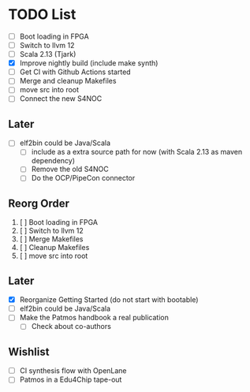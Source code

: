 # TODO List

 - [ ] Boot loading in FPGA
 - [ ] Switch to llvm 12
 - [ ] Scala 2.13 (Tjark)
 - [x] Improve nightly build (include make synth)
 - [ ] Get CI with Github Actions started
 - [ ] Merge and cleanup Makefiles
 - [ ] move src into root
 - [ ] Connect the new S4NOC

## Later

 - [ ] elf2bin could be Java/Scala
    - [ ] include as a extra source path for now (with Scala 2.13 as maven dependency)
    - [ ] Remove the old S4NOC
    - [ ] Do the OCP/PipeCon connector

## Reorg Order

 1. [ ] Boot loading in FPGA
 2. [ ] Switch to llvm 12
 3. [ ] Merge Makefiles
 4. [ ] Cleanup Makefiles
 5. [ ] move src into root 

## Later

 - [x] Reorganize Getting Started (do not start with bootable)
 - [ ] elf2bin could be Java/Scala
 - [ ] Make the Patmos handbook a real publication
    - [ ] Check about co-authors

## Wishlist

 - [ ] CI synthesis flow with OpenLane
 - [ ] Patmos in a Edu4Chip tape-out
